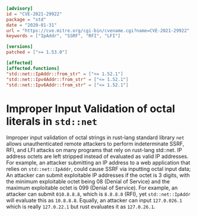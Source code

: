 ```toml
[advisory]
id = "CVE-2021-29922"
package = "std"
date = "2020-01-31"
url = "https://cve.mitre.org/cgi-bin/cvename.cgi?name=CVE-2021-29922"
keywords = ["IpAddr", "SSRF", "RFI", "LFI"]

[versions]
patched = [">= 1.53.0"]

[affected]
[affected.functions]
"std::net::IpAddr::from_str" = ["<= 1.52.1"]
"std::net::Ipv4Addr::from_str" = ["<= 1.52.1"]
"std::net::Ipv6Addr::from_str" = ["<= 1.52.1"]
```

# Improper Input Validation of octal literals in `std::net`

Improper input validation of octal strings in rust-lang standard library `net` allows unauthenticated remote attackers to perform
indeterminate SSRF, RFI, and LFI attacks on many programs that rely on rust-lang std::net.
IP address octets are left stripped instead of evaluated as valid IP addresses.
For example, an attacker submitting an IP address to a web application that relies on `std::net::IpAddr`,
could cause SSRF via inputting octal input data;
An attacker can submit exploitable IP addresses if the octet is 3 digits,
with the minimum exploitable octet being 08 (Denial of Service) and the maximum exploitable octet is 099 (Denial of Service).
For example, an attacker can submit `010.8.8.8`, which is `8.8.8.8` (RFI), yet `std::net::IpAddr` will evaluate this as `10.8.8.8`.
Equally, an attacker can input `127.0.026.1` which is really `127.0.22.1` but rust evaluates it as `127.0.26.1`.
